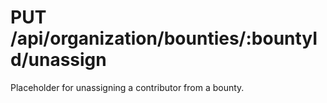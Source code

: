 # PUT /api/organization/bounties/:bountyId/unassign

Placeholder for unassigning a contributor from a bounty.
